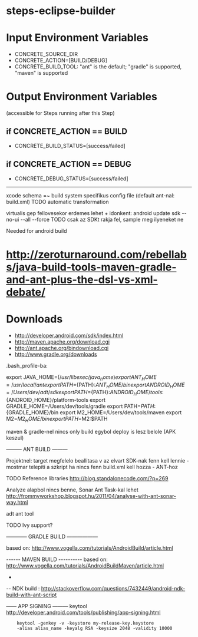 steps-eclipse-builder
==================================

# Input Environment Variables
- CONCRETE_SOURCE_DIR
- CONCRETE_ACTION=[BUILD/DEBUG]
- CONCRETE_BUILD_TOOL: "ant" is the default; "gradle" is supported, "maven" is supported

# Output Environment Variables
(accessible for Steps running after this Step)

## if CONCRETE_ACTION == BUILD
- CONCRETE_BUILD_STATUS=[success/failed] 

## if CONCRETE_ACTION == DEBUG
- CONCRETE_DEBUG_STATUS=[success/failed]


---------------------------------------


xcode schema =~ build system specifikus config file (default ant-nal: build.xml) TODO automatic transformation




virtualis gep fellovesekor erdemes lehet + idonkent: android update sdk --no-ui --all --force
TODO csak az SDKt rakja fel, sample meg ilyeneket ne


Needed for android build

# http://zeroturnaround.com/rebellabs/java-build-tools-maven-gradle-and-ant-plus-the-dsl-vs-xml-debate/



# Downloads
- http://developer.android.com/sdk/index.html
- http://maven.apache.org/download.cgi
- http://ant.apache.org/bindownload.cgi
- http://www.gradle.org/downloads


.bash_profile-ba:

export JAVA_HOME=$(/usr/libexec/java_home)
export ANT_HOME=/usr/local/ant
export PATH=${PATH}:${ANT_HOME}/bin
export ANDROID_HOME=/Users/dev/adt/sdk
export PATH=${PATH}:${ANDROID_HOME}/tools:${ANDROID_HOME}/platform-tools
export GRADLE_HOME=/Users/dev/tools/gradle
export PATH=${PATH}:${GRADLE_HOME}/bin
export M2_HOME=/Users/dev/tools/maven
export M2=$M2_HOME/bin
export PATH=$M2:$PATH


maven & gradle-nel nincs only build egybol deploy is lesz belole (APK keszul)


——— ANT BUILD ———

Projektnel:
target megfelelo beallitasa v az elvart SDK-nak fenn kell lennie - mostmar telepiti a szkript ha nincs fenn
build.xml kell hozza - ANT-hoz


TODO Reference libraries http://blog.standalonecode.com/?p=269

Analyze alapbol nincs benne, Sonar Ant Task-kal lehet
http://frommyworkshop.blogspot.hu/2011/04/analyse-with-ant-sonar-way.html


adt
ant tool

TODO Ivy support?


———— GRADLE BUILD ——————

based on: http://www.vogella.com/tutorials/AndroidBuild/article.html

------ MAVEN BUILD ----------
based on: http://www.vogella.com/tutorials/AndroidBuildMaven/article.html

+


-- NDK build : http://stackoverflow.com/questions/7432449/android-ndk-build-with-ant-script


—— APP SIGNING ———
keytool
http://developer.android.com/tools/publishing/app-signing.html


		keytool -genkey -v -keystore my-release-key.keystore
		-alias alias_name -keyalg RSA -keysize 2048 -validity 10000
